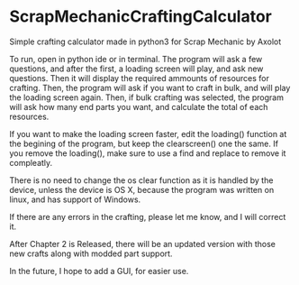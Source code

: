 # ScrapMechanicCraftingCalculator
Simple crafting calculator made in python3 for Scrap Mechanic by Axolot

To run, open in python ide or in terminal. The program will ask a few questions, and after the first, a loading screen will play, and ask new questions. Then it will display the required ammounts of resources for crafting. Then, the program will ask if you want to craft in bulk, and will play the loading screen again. Then, if bulk crafting was selected, the program will ask how many end parts you want, and calculate the total of each resources. 

If you want to  make the loading screen faster, edit the loading() function at the begining of the program, but keep the clearscreen() one the same. If you remove the loading(), make sure to use a find and replace to remove it compleatly. 

There is no need to change the os clear function as it is handled by the device, unless the device is OS X, because the program was written on linux, and has support of Windows.

If there are any errors in the crafting, please let me know, and I will correct it.

After Chapter 2 is Released, there will be an updated version with those new crafts along with modded part support. 


In the future, I hope to add a GUI, for easier use.
